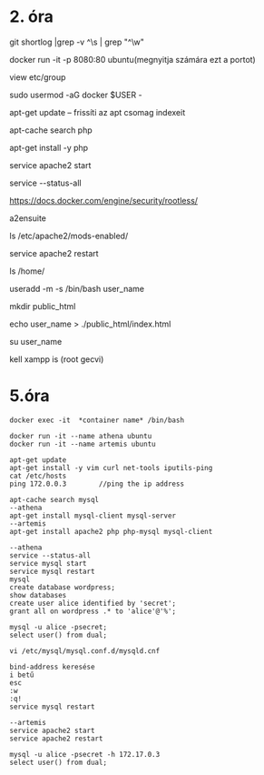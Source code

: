 # 2. óra

git shortlog |grep -v ^\s | grep "^\w"

docker run -it -p 8080:80 ubuntu(megnyitja számára ezt a portot)

view etc/group

sudo usermod -aG docker $USER - 

apt-get update – frissíti az apt csomag indexeit

apt-cache search php

apt-get install -y php

service apache2 start

service --status-all

https://docs.docker.com/engine/security/rootless/

a2ensuite 

ls /etc/apache2/mods-enabled/

service apache2 restart

ls /home/

useradd -m -s /bin/bash user_name

mkdir public_html

echo user_name > ./public_html/index.html

su user_name

kell xampp is (root gecvi)

# 5.óra
`docker exec -it  *container name* /bin/bash`

```console
docker run -it --name athena ubuntu
docker run -it --name artemis ubuntu

apt-get update
apt-get install -y vim curl net-tools iputils-ping
cat /etc/hosts
ping 172.0.0.3        //ping the ip address

apt-cache search mysql
--athena
apt-get install mysql-client mysql-server
--artemis
apt-get install apache2 php php-mysql mysql-client

--athena
service --status-all
service mysql start
service mysql restart
mysql
create database wordpress;
show databases
create user alice identified by 'secret';
grant all on wordpress .* to 'alice'@'%';

mysql -u alice -psecret;
select user() from dual;

vi /etc/mysql/mysql.conf.d/mysqld.cnf

bind-address keresése
i betű
esc
:w
:q!
service mysql restart

--artemis
service apache2 start
service apache2 restart

mysql -u alice -psecret -h 172.17.0.3
select user() from dual;
```
